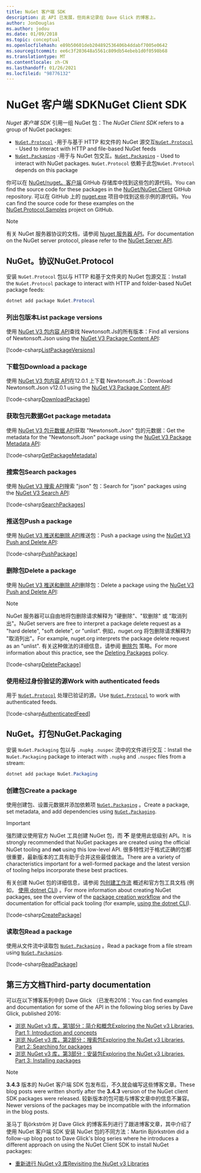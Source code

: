 ```yaml
---
title: NuGet 客户端 SDK
description: 此 API 已发展，但尚未记录在 Dave Glick 的博客上。
author: JonDouglas
ms.author: jodou
ms.date: 01/09/2018
ms.topic: conceptual
ms.openlocfilehash: e89b50601deb204892536406b4ddabf7005e0642
ms.sourcegitcommit: ee6c3f203648a5561c809db54ebeb1d0f0598b68
ms.translationtype: MT
ms.contentlocale: zh-CN
ms.lasthandoff: 01/26/2021
ms.locfileid: "98776132"
---
```

# <a name="nuget-client-sdk"></a><span data-ttu-id="c1206-103">NuGet 客户端 SDK</span><span class="sxs-lookup"><span data-stu-id="c1206-103">NuGet Client SDK</span></span>

<span data-ttu-id="c1206-104">*Nuget 客户端 SDK* 引用一组 NuGet 包：</span><span class="sxs-lookup"><span data-stu-id="c1206-104">The *NuGet Client SDK* refers to a group of NuGet packages:</span></span>

* <span data-ttu-id="c1206-105">[`NuGet.Protocol`](https://www.nuget.org/packages/NuGet.Protocol) -用于与基于 HTTP 和文件的 NuGet 源交互</span><span class="sxs-lookup"><span data-stu-id="c1206-105">[`NuGet.Protocol`](https://www.nuget.org/packages/NuGet.Protocol) - Used to interact with HTTP and file-based NuGet feeds</span></span>
* <span data-ttu-id="c1206-106">[`NuGet.Packaging`](https://www.nuget.org/packages/NuGet.Packaging) -用于与 NuGet 包交互。</span><span class="sxs-lookup"><span data-stu-id="c1206-106">[`NuGet.Packaging`](https://www.nuget.org/packages/NuGet.Packaging) - Used to interact with NuGet packages.</span></span> <span data-ttu-id="c1206-107">`NuGet.Protocol` 依赖于此包</span><span class="sxs-lookup"><span data-stu-id="c1206-107">`NuGet.Protocol` depends on this package</span></span>

<span data-ttu-id="c1206-108">你可以在 [NuGet/nuget。客户端](https://github.com/NuGet/NuGet.Client) GitHub 存储库中找到这些包的源代码。</span><span class="sxs-lookup"><span data-stu-id="c1206-108">You can find the source code for these packages in the [NuGet/NuGet.Client](https://github.com/NuGet/NuGet.Client) GitHub repository.</span></span>
<span data-ttu-id="c1206-109">可以在 GitHub 上的 [nuget.exe](https://github.com/NuGet/Samples/tree/master/NuGetProtocolSamples) 项目中找到这些示例的源代码。</span><span class="sxs-lookup"><span data-stu-id="c1206-109">You can find the source code for these examples on the [NuGet.Protocol.Samples](https://github.com/NuGet/Samples/tree/master/NuGetProtocolSamples) project on GitHub.</span></span>

> [!Note]
> <span data-ttu-id="c1206-110">有关 NuGet 服务器协议的文档，请参阅 [Nuget 服务器 API](~/api/overview.md)。</span><span class="sxs-lookup"><span data-stu-id="c1206-110">For documentation on the NuGet server protocol, please refer to the [NuGet Server API](~/api/overview.md).</span></span>

## <a name="nugetprotocol"></a><span data-ttu-id="c1206-111">NuGet。协议</span><span class="sxs-lookup"><span data-stu-id="c1206-111">NuGet.Protocol</span></span>

<span data-ttu-id="c1206-112">安装 `NuGet.Protocol` 包以与 HTTP 和基于文件夹的 NuGet 包源交互：</span><span class="sxs-lookup"><span data-stu-id="c1206-112">Install the `NuGet.Protocol` package to interact with HTTP and folder-based NuGet package feeds:</span></span>

```ps1
dotnet add package NuGet.Protocol
```

### <a name="list-package-versions"></a><span data-ttu-id="c1206-113">列出包版本</span><span class="sxs-lookup"><span data-stu-id="c1206-113">List package versions</span></span>

<span data-ttu-id="c1206-114">使用 [NuGet V3 包内容 API](../api/package-base-address-resource.md#enumerate-package-versions)查找 Newtonsoft.Js的所有版本：</span><span class="sxs-lookup"><span data-stu-id="c1206-114">Find all versions of Newtonsoft.Json using the [NuGet V3 Package Content API](../api/package-base-address-resource.md#enumerate-package-versions):</span></span>

[!code-csharp[ListPackageVersions](~/../nuget-samples/NuGetProtocolSamples/Program.cs?name=ListPackageVersions)]

### <a name="download-a-package"></a><span data-ttu-id="c1206-115">下载包</span><span class="sxs-lookup"><span data-stu-id="c1206-115">Download a package</span></span>

<span data-ttu-id="c1206-116">使用 [NuGet V3 包内容 API](../api/package-base-address-resource.md)在12.0.1 上下载 Newtonsoft.Js：</span><span class="sxs-lookup"><span data-stu-id="c1206-116">Download Newtonsoft.Json v12.0.1 using the [NuGet V3 Package Content API](../api/package-base-address-resource.md):</span></span>

[!code-csharp[DownloadPackage](~/../nuget-samples/NuGetProtocolSamples/Program.cs?name=DownloadPackage)]

### <a name="get-package-metadata"></a><span data-ttu-id="c1206-117">获取包元数据</span><span class="sxs-lookup"><span data-stu-id="c1206-117">Get package metadata</span></span>

<span data-ttu-id="c1206-118">使用 [NuGet V3 包元数据 API](../api/registration-base-url-resource.md)获取 "Newtonsoft.Json" 包的元数据：</span><span class="sxs-lookup"><span data-stu-id="c1206-118">Get the metadata for the "Newtonsoft.Json" package using the [NuGet V3 Package Metadata API](../api/registration-base-url-resource.md):</span></span>

[!code-csharp[GetPackageMetadata](~/../nuget-samples/NuGetProtocolSamples/Program.cs?name=GetPackageMetadata)]

### <a name="search-packages"></a><span data-ttu-id="c1206-119">搜索包</span><span class="sxs-lookup"><span data-stu-id="c1206-119">Search packages</span></span>

<span data-ttu-id="c1206-120">使用 [NuGet V3 搜索 API](../api/search-query-service-resource.md)搜索 "json" 包：</span><span class="sxs-lookup"><span data-stu-id="c1206-120">Search for "json" packages using the [NuGet V3 Search API](../api/search-query-service-resource.md):</span></span>

[!code-csharp[SearchPackages](~/../nuget-samples/NuGetProtocolSamples/Program.cs?name=SearchPackages)]

### <a name="push-a-package"></a><span data-ttu-id="c1206-121">推送包</span><span class="sxs-lookup"><span data-stu-id="c1206-121">Push a package</span></span>

<span data-ttu-id="c1206-122">使用 [NuGet V3 推送和删除 API](../api/package-publish-resource.md)推送包：</span><span class="sxs-lookup"><span data-stu-id="c1206-122">Push a package using the [NuGet V3 Push and Delete API](../api/package-publish-resource.md):</span></span>

[!code-csharp[PushPackage](~/../nuget-samples/NuGetProtocolSamples/Program.cs?name=PushPackage)]

### <a name="delete-a-package"></a><span data-ttu-id="c1206-123">删除包</span><span class="sxs-lookup"><span data-stu-id="c1206-123">Delete a package</span></span>

<span data-ttu-id="c1206-124">使用 [NuGet V3 推送和删除 API](../api/package-publish-resource.md)删除包：</span><span class="sxs-lookup"><span data-stu-id="c1206-124">Delete a package using the [NuGet V3 Push and Delete API](../api/package-publish-resource.md):</span></span>

> [!Note]
> <span data-ttu-id="c1206-125">NuGet 服务器可以自由地将包删除请求解释为 "硬删除"、"软删除" 或 "取消列出"。</span><span class="sxs-lookup"><span data-stu-id="c1206-125">NuGet servers are free to interpret a package delete request as a "hard delete", "soft delete", or "unlist".</span></span>
> <span data-ttu-id="c1206-126">例如，nuget.org 将包删除请求解释为 "取消列出"。</span><span class="sxs-lookup"><span data-stu-id="c1206-126">For example, nuget.org interprets the package delete request as an "unlist".</span></span> <span data-ttu-id="c1206-127">有关这种做法的详细信息，请参阅 [删除包](../nuget-org/policies/deleting-packages.md) 策略。</span><span class="sxs-lookup"><span data-stu-id="c1206-127">For more information about this practice, see the [Deleting Packages](../nuget-org/policies/deleting-packages.md) policy.</span></span>

[!code-csharp[DeletePackage](~/../nuget-samples/NuGetProtocolSamples/Program.cs?name=DeletePackage)]

### <a name="work-with-authenticated-feeds"></a><span data-ttu-id="c1206-128">使用经过身份验证的源</span><span class="sxs-lookup"><span data-stu-id="c1206-128">Work with authenticated feeds</span></span>

<span data-ttu-id="c1206-129">用于 [`NuGet.Protocol`](https://www.nuget.org/packages/NuGet.Protocol) 处理已验证的源。</span><span class="sxs-lookup"><span data-stu-id="c1206-129">Use [`NuGet.Protocol`](https://www.nuget.org/packages/NuGet.Protocol) to work with authenticated feeds.</span></span>

[!code-csharp[AuthenticatedFeed](~/../nuget-samples/NuGetProtocolSamples/Program.cs?name=AuthenticatedFeed)]

## <a name="nugetpackaging"></a><span data-ttu-id="c1206-130">NuGet。打包</span><span class="sxs-lookup"><span data-stu-id="c1206-130">NuGet.Packaging</span></span>

<span data-ttu-id="c1206-131">安装 `NuGet.Packaging` 包以与 `.nupkg` `.nuspec` 流中的文件进行交互：</span><span class="sxs-lookup"><span data-stu-id="c1206-131">Install the `NuGet.Packaging` package to interact with `.nupkg` and `.nuspec` files from a stream:</span></span>

```ps1
dotnet add package NuGet.Packaging
```

### <a name="create-a-package"></a><span data-ttu-id="c1206-132">创建包</span><span class="sxs-lookup"><span data-stu-id="c1206-132">Create a package</span></span>

<span data-ttu-id="c1206-133">使用创建包、设置元数据并添加依赖项 [`NuGet.Packaging`](https://www.nuget.org/packages/NuGet.Packaging) 。</span><span class="sxs-lookup"><span data-stu-id="c1206-133">Create a package, set metadata, and add dependencies using [`NuGet.Packaging`](https://www.nuget.org/packages/NuGet.Packaging).</span></span>

> [!IMPORTANT]
> <span data-ttu-id="c1206-134">强烈建议使用官方 NuGet 工具创建 NuGet 包，而 **不** 是使用此低级别 API。</span><span class="sxs-lookup"><span data-stu-id="c1206-134">It is strongly recommended that NuGet packages are created using the official NuGet tooling and **not** using this low-level API.</span></span> <span data-ttu-id="c1206-135">很多特性对于格式正确的包都很重要，最新版本的工具有助于合并这些最佳做法。</span><span class="sxs-lookup"><span data-stu-id="c1206-135">There are a variety of characteristics important for a well-formed package and the latest version of tooling helps incorporate these best practices.</span></span>
> 
> <span data-ttu-id="c1206-136">有关创建 NuGet 包的详细信息，请参阅 [包创建工作流](../create-packages/overview-and-workflow.md) 概述和官方包工具文档 (例如， [使用 dotnet CLI](../create-packages/creating-a-package-dotnet-cli.md)) 。</span><span class="sxs-lookup"><span data-stu-id="c1206-136">For more information about creating NuGet packages, see the overview of the [package creation workflow](../create-packages/overview-and-workflow.md) and the documentation for official pack tooling (for example, [using the dotnet CLI](../create-packages/creating-a-package-dotnet-cli.md)).</span></span>

[!code-csharp[CreatePackage](~/../nuget-samples/NuGetProtocolSamples/Program.cs?name=CreatePackage)]

### <a name="read-a-package"></a><span data-ttu-id="c1206-137">读取包</span><span class="sxs-lookup"><span data-stu-id="c1206-137">Read a package</span></span>

<span data-ttu-id="c1206-138">使用从文件流中读取包 [`NuGet.Packaging`](https://www.nuget.org/packages/NuGet.Packaging) 。</span><span class="sxs-lookup"><span data-stu-id="c1206-138">Read a package from a file stream using [`NuGet.Packaging`](https://www.nuget.org/packages/NuGet.Packaging).</span></span>

[!code-csharp[ReadPackage](~/../nuget-samples/NuGetProtocolSamples/Program.cs?name=ReadPackage)]

## <a name="third-party-documentation"></a><span data-ttu-id="c1206-139">第三方文档</span><span class="sxs-lookup"><span data-stu-id="c1206-139">Third-party documentation</span></span>

<span data-ttu-id="c1206-140">可以在以下博客系列中的 Dave Glick （已发布2016：</span><span class="sxs-lookup"><span data-stu-id="c1206-140">You can find examples and documentation for some of the API in the following blog series by Dave Glick, published 2016:</span></span>

- [<span data-ttu-id="c1206-141">浏览 NuGet v3 库，第1部分：简介和概念</span><span class="sxs-lookup"><span data-stu-id="c1206-141">Exploring the NuGet v3 Libraries, Part 1: Introduction and concepts</span></span>](http://daveaglick.com/posts/exploring-the-nuget-v3-libraries-part-1)
- [<span data-ttu-id="c1206-142">浏览 NuGet v3 库，第2部分：搜索包</span><span class="sxs-lookup"><span data-stu-id="c1206-142">Exploring the NuGet v3 Libraries, Part 2: Searching for packages</span></span>](http://daveaglick.com/posts/exploring-the-nuget-v3-libraries-part-2)
- [<span data-ttu-id="c1206-143">浏览 NuGet v3 库，第3部分：安装包</span><span class="sxs-lookup"><span data-stu-id="c1206-143">Exploring the NuGet v3 Libraries, Part 3: Installing packages</span></span>](http://daveaglick.com/posts/exploring-the-nuget-v3-libraries-part-3)

> [!Note]
> <span data-ttu-id="c1206-144">**3.4.3** 版本的 NuGet 客户端 SDK 包发布后，不久就会编写这些博客文章。</span><span class="sxs-lookup"><span data-stu-id="c1206-144">These blog posts were written shortly after the **3.4.3** version of the NuGet client SDK packages were released.</span></span>
> <span data-ttu-id="c1206-145">较新版本的包可能与博客文章中的信息不兼容。</span><span class="sxs-lookup"><span data-stu-id="c1206-145">Newer versions of the packages may be incompatible with the information in the blog posts.</span></span>

<span data-ttu-id="c1206-146">圣马丁 Björkström 对 Dave Glick 的博客系列进行了跟进博客文章，其中介绍了使用 NuGet 客户端 SDK 安装 NuGet 包的不同方法：</span><span class="sxs-lookup"><span data-stu-id="c1206-146">Martin Björkström did a follow-up blog post to Dave Glick's blog series where he introduces a different approach on using the NuGet Client SDK to install NuGet packages:</span></span>

- [<span data-ttu-id="c1206-147">重新进行 NuGet v3 库</span><span class="sxs-lookup"><span data-stu-id="c1206-147">Revisiting the NuGet v3 Libraries</span></span>](https://martinbjorkstrom.com/posts/2018-09-19-revisiting-nuget-client-libraries)
